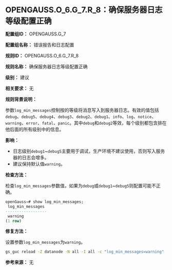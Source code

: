 **<font size="5">OPENGAUSS.O_6.G_7.R_8：确保服务器日志等级配置正确</font>**

**配置组ID：**
OPENGAUSS.G_7

**配置组名称：**
错误报告和日志配置

**规则ID：**
OPENGAUSS.O_6.G_7.R_8

**规则名称：**
确保服务器日志等级配置正确

**级别：**
建议

**相关要求：**
无

**规则背景说明：**

参数`log_min_messages`控制按的等级将消息写入到服务器日志。有效的值包括`debug`、`debug5`、`debug4`、`debug3`、`debug2`、`debug1`、`info`、`log`、`notice`、`warning`、`error`、`fatal`、`panic`。其中`debug`和`debug2`等效，每个级别都包含排在他后面的所有级别中的信息。

**影响：**

- 日志级别`debug1`~`debug5`主要用于调试，生产环境不建议使用，否则写入服务器的日志会增多。
- 建议保持默认值`warning`。

**检查方法：**

检查`log_min_messages`参数值，如果为`debug`或`debug1`~`debug5`则配置可能不正确。

```sql
openGauss=# show log_min_messages;
 log_min_messages
------------------
 warning
(1 row)
```

**修复方法：**

设置参数`log_min_messages`为`warning`。

```bash
gs_guc reload -Z datanode -N all -I all -c "log_min_messages=warning"
```

**参考来源：**
无